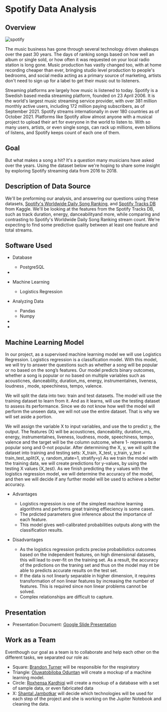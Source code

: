 
# Spotify Data Analysis


## Overview

![spotify](https://user-images.githubusercontent.com/89357104/147999820-7eac0382-2b34-476b-818e-85ff8c85c78f.jpeg)

The music business has gone through several technology driven shakeups over the past 30 years. The days of ranking songs based on how well
an album or single sold, or how often it was requested on your local radio station is long gone. Music production has vastly changed too, 
with at home recording cheaper than ever, bringing studio level production to people's bedrooms, and social media acting as a primary source
of marketing, artists don't need to sign up for a label to get their music out to listeners. 

Streaming platforms are largely how music is listened to today. Spotify is a Swedish based media streaming platform, founded on 23 April 2006. 
It is the world's largest music streaming service provider, with over 381 million monthly active users, including 172 million paying subscribers, 
as of September 2021. Spotify streams internationally in over 180 countries as of October 2021. Platforms like Spotify allow almost anyone with 
a musical project to upload their art for everyone in the world to listen to. With so many users, artists, or even single songs, can rack up 
millions, even billions of listens, and Spotify keeps count of each one of them.

## Goal
But what makes a song a hit? It's a question many musicians have asked over the years. Using the dataset below we're hoping to share
some insight by exploring Spotify streaming data from 2016 to 2018.


## Description of Data Source
We'll be preforming our analysis, and answering our questions using these datasets, [Spotify's Worldwide Daily Song Ranking](https://www.kaggle.com/edumucelli/spotifys-worldwide-daily-song-ranking/data), and [Spotify Tracks DB](https://www.kaggle.com/zaheenhamidani/ultimate-spotify-tracks-db?select=SpotifyFeatures.csv) from Kaggle. 
We'll be looking at the features from the Spotify Tracks DB, such as track duration, energy, danceabilityand more, while comparing and contrasting 
to Spotify's Worldwide Daily Song Ranking stream count. We're expecting to find some predictive quality between at least one feature and total streams.



## Software Used
  * Database
     * PostgreSQL
  *
  * Machine Learning 
    * Logistics Regression
    
  * Analyzing Data
    * Pandas 
    * Numpy 
  * 
  * 

## Machine Learning Model

In our project, as a supervised machine learning model we will use Logistics Regression. Logistics regression is a classification model. With this model, we will try to answer the questions such as whether a song will be popular or no based on the song’s features. Our model predicts binary outcomes, whether a song is popular or no based on multiple variables such as acousticnes, danceability, duration_ms, energy, instrumentalnes, liveness, loudness	, mode, speechiness, tempo, valence.

We will split the data into two: train and test datasets. The model will use the training dataset to learn from it. And as it learns, will use the testing dataset to assess its performance. Since we do not know how well the model will perform the unseen data, we will not use the entire dataset. That is why we will set aside a portion.

We will assign the variable X to input variables, and use the to predict y, the output. The features (X) will be acousticnes, danceability, duration_ms, energy, instrumentalnes, liveness, loudness, mode, speechiness, tempo, valence and the target will be the column outcome, where 1- represents a popular song and 0-not popular.
After determining the X, y, we will split the dataset into training and testing sets: X_train, X_test, y_train, y_test = train_test_split(X, y, random_state=1, stratify=y)
As we train the model with the training data, we will create predictions for y-values, by using the testing X values (X_test).
As we finish predicting the y values with the logistics regression model, we will determine the accuracy of the model, and then we will decide if any further model will be used to achieve a better accuracy.

* Advantages
  - Logistics regression is one of the simplest machine learning algorithms and performs great training effieciency is some cases.
  - The prdicted parameters give inference about the importance of each feature.
  - This model gives well-calibrated probabilities outputs along with the classification results.

* Disadvantages
  - As the logistics regression prdicts precise probabilistics outcomes based on the independent features, on high dimensional datasets, this will lead to over-fit on the training set. As a result, the accuracy of the prdictions on the traning set and thus on the model may nt be able to predicts accurate results on the test set.
  - If the data is not linearly separable in higher dimension, it requires transformation of non linear features by increasing the number of features. This is required since non linear problems cannot be solved.
  - Complex relationships are difficult to capture.




## Presentation 

* Presentation Document: [Google Slide Presentation](https://docs.google.com/presentation/d/1kofNapJf18HnhgTNp6hX8VxUg7Z1qYCCVxNfF793xiA/edit#slide=id.g723630543_3_0)

## Work as a Team

Eventhough our goal as a team is to collaborate and help each other on the different tasks, we separated our role as:
* Square: [Brandon Turner](https://github.com/BrandonTur90) will be responsible for the respiratory
* Triangle: [Oluwatobiloba Oduntan](https://github.com/Tobi1018) will create a mockup of a machine learning model.
* Circle: [Roxhensa Kardhiqi](https://github.com/roxhensa02) will create a mockup of a database with a set of sample data, or even fabricated data
* X: [Shantal Jambotkar](https://github.com/shantaljambotkar) will decide which technologies will be used for each step of the project and she is working on the Jupiter Notebook and cleaning the data.

